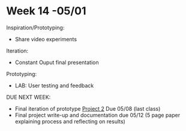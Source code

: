 # Week 14 -05/01

Inspiration/Prototyping:
* Share video experiments

Iteration:
* Constant Ouput final presentation 

Prototyping:
* LAB: User testing and feedback 


DUE NEXT WEEK:
* Final iteration of prototype [Project 2](city_as_site.md) Due 05/08 (last class)
* Final project write-up and documentation due 05/12 (5 page paper explaining process and reflecting on results)

